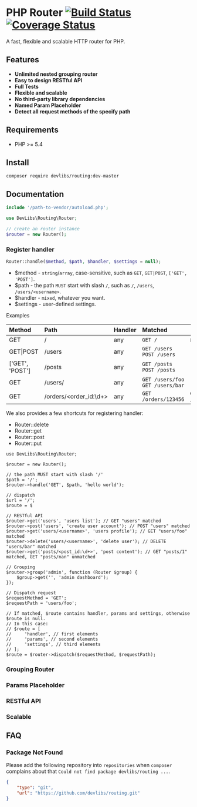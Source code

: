 # PHP Router [![Build Status](https://travis-ci.org/devlibs/routing.svg?branch=master)](https://travis-ci.org/devlibs/routing) [![Coverage Status](https://coveralls.io/repos/github/devlibs/routing/badge.svg?branch=master)](https://coveralls.io/github/devlibs/routing?branch=master)

A fast, flexible and scalable HTTP router for PHP.

## Features

- **Unlimited nested grouping router**
- **Easy to design RESTful API**
- **Full Tests**
- **Flexible and scalable**
- **No third-party library dependencies**
- **Named Param Placeholder**
- **Detect all request methods of the specify path**

## Requirements

- PHP >= 5.4

## Install

```
composer require devlibs/routing:dev-master
```

## Documentation

```php
include '/path-to-vendor/autoload.php';

use DevLibs\Routing\Router;

// create an router instance
$router = new Router();
```

### Register handler

```php
Router::handle($method, $path, $handler, $settings = null);
```

- $method - `string`/`array`, case-sensitive, such as `GET`, `GET|POST`, `['GET', 'POST']`.
- $path - the path `MUST` start with slash `/`, such as `/`, `/users`, `/users/<username>`.
- $handler - `mixed`, whatever you want.
- $settings - user-defined settings.

Examples

| Method            | Path                         | Handler | Matched                            | Unmatched                              |
|:------------------|:-----------------------------|:--------|:-----------------------------------|----------------------------------------|
| GET               | /                            | any     | `GET /`                            | `POST /` `get /`                       |
| GET&#124;POST     | /users                       | any     | `GET /users` `POST /users`         |                                        |
| ['GET', 'POST']   | /posts                       | any     | `GET /posts` `POST /posts`         |                                        |
| GET               | /users/<username>            | any     | `GET /users/foo` `GET /users/bar`  |                                        |
| GET               | /orders/<order_id:\d+>       | any     | `GET /orders/123456`               | `GET /orders/letters`                  |

We also provides a few shortcuts for registering handler:

- Router::delete
- Router::get
- Router::post
- Router::put

```
use DevLibs\Routing\Router;

$router = new Router();

// the path MUST start with slash '/'
$path = '/';
$router->handle('GET', $path, 'hello world');

// dispatch
$url = '/';
$route = $
```
```
// RESTful API
$router->get('users', 'users list'); // GET "users" matched
$router->post('users', 'create user account'); // POST "users" matched
$router->get('users/<username>', 'users profile'); // GET "users/foo" matched
$router->delete('users/<username>', 'delete user'); // DELETE "users/bar" matched
$router->get('posts/<post_id:\d+>', 'post content'); // GET "posts/1" matched, GET "posts/nan" unmatched

// Grouping
$router->group('admin', function (Router $group) {
    $group->get('', 'admin dashboard');
});

// Dispatch request
$requestMethod = 'GET';
$requestPath = 'users/foo';

// If matched, $route contains handler, params and settings, otherwise $route is null.
// In this case:
// $route = [
//     'handler', // first elements
//     'params', // second elements
//     'settings', // third elements
// ];
$route = $router->dispatch($requestMethod, $requestPath);
```

### Grouping Router


### Params Placeholder


### RESTful API


### Scalable


## FAQ

### Package Not Found

Please add the following repository into `repositories` when `composer` complains about
that `Could not find package devlibs/routing ...`.

```json
{
    "type": "git",
    "url": "https://github.com/devlibs/routing.git"
}
```